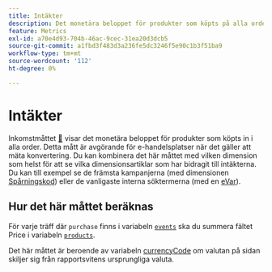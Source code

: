 ```yaml
---
title: Intäkter
description: Det monetära beloppet för produkter som köpts på alla order.
feature: Metrics
exl-id: a70e4d93-704b-46ac-9cec-31ea20d3dcb5
source-git-commit: a1fbd3f483d3a236fe5dc3246f5e90c1b3f51ba9
workflow-type: tm+mt
source-wordcount: '112'
ht-degree: 0%

---
```


# Intäkter

Inkomstmåttet [&#128279;](overview.md) visar det monetära beloppet för produkter som köpts in i alla order. Detta mått är avgörande för e-handelsplatser när det gäller att mäta konvertering. Du kan kombinera det här måttet med vilken dimension som helst för att se vilka dimensionsartiklar som har bidragit till intäkterna. Du kan till exempel se de främsta kampanjerna (med dimensionen [Spårningskod](../dimensions/tracking-code.md)) eller de vanligaste interna söktermerna (med en [eVar](../dimensions/evar.md)).

## Hur det här måttet beräknas

För varje träff där `purchase` finns i variabeln [`events`](/help/implement/vars/page-vars/events/event-purchase.md) ska du summera fältet Price i variabeln [`products`](/help/implement/vars/page-vars/products.md).

Det här måttet är beroende av variabeln [currencyCode](/help/implement/vars/config-vars/currencycode.md) om valutan på sidan skiljer sig från rapportsvitens ursprungliga valuta.

